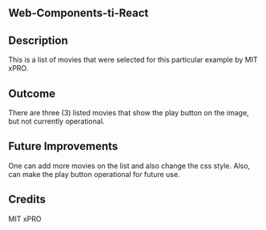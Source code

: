 ## Web-Components-ti-React

<h2>Description</h2>
<p>This is a list of movies that were selected for this particular example by MIT xPRO. </p>
<h2>Outcome</h2>
<p>There are three (3) listed movies that show the play button on the image, but not currently operational.</p>
<h2>Future Improvements</h2>
<p>One can add more movies on the list and also change the css style. Also, can make the play button operational for future use.</p>
<h2>Credits</h2>
<p>MIT xPRO</p>